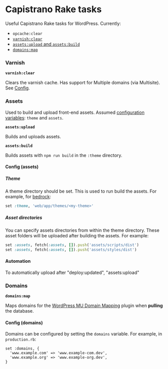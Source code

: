 # Capistrano Rake tasks
Useful Capistrano Rake tasks for WordPress. Currently:

- `opcache:clear`
- [`varnish:clear`](#varnish)
- [`assets:upload` and `assets:build`](#assets)
- [`domains:map`](#domains)

### Varnish
**`varnish:clear`**

Clears the varnish cache. Has support for Multiple domains (via Multisite). See [Config](#config-domains).

### Assets
Used to build and upload front-end assets. Assumed [configuration variables](#config-assets): `theme` and `assets`.

**`assets:upload`**

Builds and uploads assets.

**`assets:build`**

Builds assets with `npm run build` in the `:theme` directory.

#### Config (assets)

##### Theme

A theme directory should be set. This is used to run build the assets. For example, for [bedrock](https://github.com/trendwerk/bedrock):

```ruby
set :theme, 'web/app/themes/<my-theme>'
````

##### Asset directories

You can specify assets directories from within the theme directory. These asset folders will be uploaded after building the assets. For example:

```ruby
set :assets, fetch(:assets, []).push('assets/scripts/dist')
set :assets, fetch(:assets, []).push('assets/styles/dist')
```

#### Automation
To automatically upload
after "deploy:updated", "assets:upload"


### Domains
**`domains:map`**

Maps domains for the [WordPress MU Domain Mapping](https://nl.wordpress.org/plugins/wordpress-mu-domain-mapping/) plugin when **pulling** the database.

#### Config (domains)
Domains can be configured by setting the `domains` variable. For example, in `production.rb`:

```
set :domains, {
  'www.example.com' => 'www.example-com.dev',
  'www.example.org' => 'www.example-org.dev',
}
```
